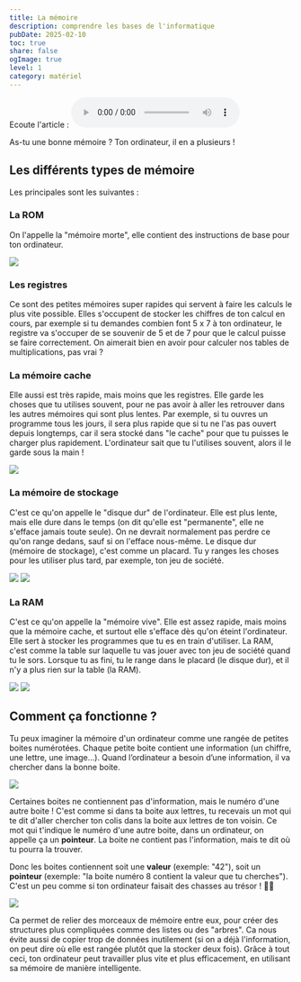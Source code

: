 ```yaml
---
title: La mémoire
description: comprendre les bases de l'informatique
pubDate: 2025-02-10
toc: true
share: false
ogImage: true
level: 1
category: matériel
---
```

Ecoute l'article :
<audio controls>
  <source src="/lemon-squeezy/audio/memoire.mp3" type="audio/mpeg">
  Votre navigateur ne supporte pas l'élément audio.
</audio>

As-tu une bonne mémoire ? Ton ordinateur, il en a plusieurs ! 

## Les différents types de mémoire

Les principales sont les suivantes :

### La ROM

On l'appelle la "mémoire morte", elle contient des instructions de base pour ton ordinateur.

![](../../assets/memoire/ROM.png)

### Les registres

Ce sont des petites mémoires super rapides qui servent à faire les calculs le plus vite possible. Elles s'occupent de stocker les chiffres de ton calcul en cours, par exemple si tu demandes combien font 5 x 7 à ton ordinateur, le registre va s'occuper de se souvenir de 5 et de 7 pour que le calcul puisse se faire correctement. On aimerait bien en avoir pour calculer nos tables de multiplications, pas vrai ?

### La mémoire cache

Elle aussi est très rapide, mais moins que les registres. Elle garde les choses que tu utilises souvent, pour ne pas avoir à aller les retrouver dans les autres mémoires qui sont plus lentes. Par exemple, si tu ouvres un programme tous les jours, il sera plus rapide que si tu ne l'as pas ouvert depuis longtemps, car il sera stocké dans "le cache" pour que tu puisses le charger plus rapidement. L'ordinateur sait que tu l'utilises souvent, alors il le garde sous la main !

![](../../assets/memoire/CPU.png)

### La mémoire de stockage

C'est ce qu'on appelle le "disque dur" de l'ordinateur. Elle est plus lente, mais elle dure dans le temps (on dit qu'elle est "permanente", elle ne s'efface jamais toute seule). On ne devrait normalement pas perdre ce qu'on range dedans, sauf si on l'efface nous-même. Le disque dur (mémoire de stockage), c'est comme un placard. Tu y ranges les choses pour les utiliser plus tard, par exemple, ton jeu de société.

![](../../assets/memoire/disque-dur-1.png)
![](../../assets/memoire/disque-dur-2.png)

### La RAM

C'est ce qu'on appelle la "mémoire vive". Elle est assez rapide, mais moins que la mémoire cache, et surtout elle s'efface dès qu'on éteint l'ordinateur. Elle sert à stocker les programmes que tu es en train d'utiliser. La RAM, c'est comme la table sur laquelle tu vas jouer avec ton jeu de société quand tu le sors. Lorsque tu as fini, tu le range dans le placard (le disque dur), et il n'y a plus rien sur la table (la RAM).

![](../../assets/memoire/RAM.png)
![](../../assets/memoire/RAM-2.png)

## Comment ça fonctionne ?

Tu peux imaginer la mémoire d'un ordinateur comme une rangée de petites boites numérotées. Chaque petite boite contient une information (un chiffre, une lettre, une image…). Quand l’ordinateur a besoin d’une information, il va chercher dans la bonne boite.

![](../../assets/memoire/boites-1.png)

Certaines boites ne contiennent pas d'information, mais le numéro d'une autre boite ! C'est comme si dans ta boite aux lettres, tu recevais un mot qui te dit d'aller chercher ton colis dans la boite aux lettres de ton voisin. Ce mot qui t'indique le numéro d'une autre boite, dans un ordinateur, on appelle ça un **pointeur**. La boite ne contient pas l'information, mais te dit où tu pourra la trouver.

Donc les boites contiennent soit une **valeur** (exemple: "42"), soit un **pointeur** (exemple: "la boite numéro 8 contient la valeur que tu cherches"). C'est un peu comme si ton ordinateur faisait des chasses au trésor ! 🏴‍☠️

![](../../assets/memoire/boites-2.png)

Ca permet de relier des morceaux de mémoire entre eux, pour créer des structures plus compliquées comme des listes ou des "arbres". Ca nous évite aussi de copier trop de données inutilement (si on a déjà l'information, on peut dire où elle est rangée plutôt que la stocker deux fois). Grâce à tout ceci, ton ordinateur peut travailler plus vite et plus efficacement, en utilisant sa mémoire de manière intelligente.

